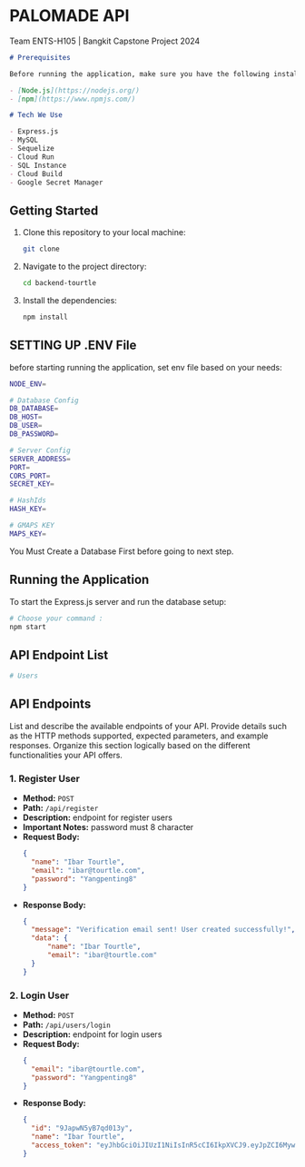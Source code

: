 # PALOMADE API

Team ENTS-H105 | Bangkit Capstone Project 2024

```markdown
# Prerequisites

Before running the application, make sure you have the following installed on your machine:

- [Node.js](https://nodejs.org/)
- [npm](https://www.npmjs.com/)

# Tech We Use

- Express.js
- MySQL
- Sequelize
- Cloud Run
- SQL Instance
- Cloud Build
- Google Secret Manager
```

## Getting Started

1. Clone this repository to your local machine:

   ```bash
   git clone
   ```

2. Navigate to the project directory:

   ```bash
   cd backend-tourtle
   ```

3. Install the dependencies:

   ```bash
   npm install
   ```

## SETTING UP .ENV File

before starting running the application, set env file based on your needs:

```bash
NODE_ENV=

# Database Config
DB_DATABASE=
DB_HOST=
DB_USER=
DB_PASSWORD=

# Server Config
SERVER_ADDRESS=
PORT=
CORS_PORT=
SECRET_KEY=

# HashIds
HASH_KEY=

# GMAPS KEY
MAPS_KEY=
```

You Must Create a Database First before going to next step.

## Running the Application

To start the Express.js server and run the database setup:

```bash
# Choose your command :
npm start
```

## API Endpoint List

```bash
# Users

```

## API Endpoints

List and describe the available endpoints of your API. Provide details such as the HTTP methods supported, expected parameters, and example responses. Organize this section logically based on the different functionalities your API offers.

### 1. Register User

- **Method:** `POST`
- **Path:** `/api/register`
- **Description:** endpoint for register users
- **Important Notes:** password must 8 character
- **Request Body:**
  ```json
  {
    "name": "Ibar Tourtle",
    "email": "ibar@tourtle.com",
    "password": "Yangpenting8"
  }
  ```
- **Response Body:**
  ```json
  {
    "message": "Verification email sent! User created successfully!",
    "data": {
        "name": "Ibar Tourtle",
        "email": "ibar@tourtle.com"
    }
  }
  ```

### 2. Login User

- **Method:** `POST`
- **Path:** `/api/users/login`
- **Description:** endpoint for login users
- **Request Body:**
  ```json
  {
    "email": "ibar@tourtle.com",
    "password": "Yangpenting8"
  }
  ```
- **Response Body:**
  ```json
  {
    "id": "9JapwN5yB7qd013y",
    "name": "Ibar Tourtle",
    "access_token": "eyJhbGciOiJIUzI1NiIsInR5cCI6IkpXVCJ9.eyJpZCI6MywiaWF0IjoxNzAyNjUwOTk4LCJleHAiOjE3MDI3MzczOTh9.pXE-RsOctbzb4Ft0nwlWeJrfdFLaX8ksPcH7COGYIvI",
  }
  ```







